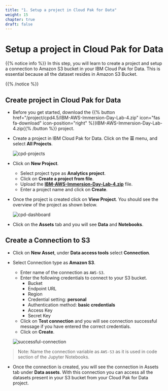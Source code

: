 ```yaml
---
title: "1. Setup a project in Cloud Pak for Data"
weight: 15
chapter: true
draft: false
---
```


# Setup a project in Cloud Pak for Data

<link rel=stylesheet href=https://cdn.jsdelivr.net/npm/hamburger-menu@0.3/dist/hamburger-menu.min.css>

<script src=https://cdn.jsdelivr.net/npm/jquery@3.6/dist/jquery.min.js></script>
<script src=https://cdn.jsdelivr.net/npm/hamburger-menu@0.3/dist/hamburger-menu.min.js></script>

{{% notice info %}}
In this step, you will learn to create a project and setup a connection to Amazon S3 bucket in your IBM Cloud Pak for Data. This is essential because all the dataset resides in Amazon S3 Bucket.

{{% /notice %}}

## Create project in Cloud Pak for Data

- Before you get started, download the {{% button href="/project/cpd4.5/IBM-AWS-Immersion-Day-Lab-4.zip" icon="fas fa-download" icon-position="right" %}}IBM-AWS-Immersion-Day-Lab-4.zip{{% /button %}} project.

- Create a project in IBM Cloud Pak for Data. Click on the <b>&#9776;</b> menu, and select **All Projects**.

  ![cpd-projects](/images/50_low_no_code_ml_Lab/cpd-all-projects.png?classes=shadow)

- Click on **New Project**.
  - Select project type as **Analytics project**.
  - Click on **Create a project from file**.
  - Upload the **[IBM-AWS-Immersion-Day-Lab-4.zip](/project/cpd4.5/IBM-AWS-Immersion-Day-Lab-4.zip)** file.
  - Enter a project name and click on **Create**.

- Once the project is created click on **View Project**. You should see the overview of the project as shown below.

  ![cpd-dashboard](/images/50_low_no_code_ml_Lab/cpd-project.png?classes=shadow)

- Click on the **Assets** tab and you will see **Data** and **Notebooks**.

## Create a Connection to S3

- Click on **New Asset**, under **Data access tools** select **Connection**.

- Select Connection type as **Amazon S3**.
  - Enter name of the connection as `AWS-S3`.
  - Enter the following credentials to connect to your S3 bucket.
    - Bucket
    - Endpoint URL
    - Region
    - Credential setting: **personal**
    - Authentication method: **basic credentials**
    - Access Key
    - Secret Key
  - Click on **Test connection** and you will see connection successful message if you have entered the correct credentials.
  - Click on **Create**.

  ![successful-connection](/images/50_low_no_code_ml_Lab/connection-successful.png?classes=shadow)

> Note: Name the connection variable as `AWS-S3` as it is used in code section of the Jupyter Notebooks.

- Once the connection is created, you will see the connection in Assets tab under **Data assets**. With this connection you can access all the datasets present in your S3 bucket from your Cloud Pak for Data project.